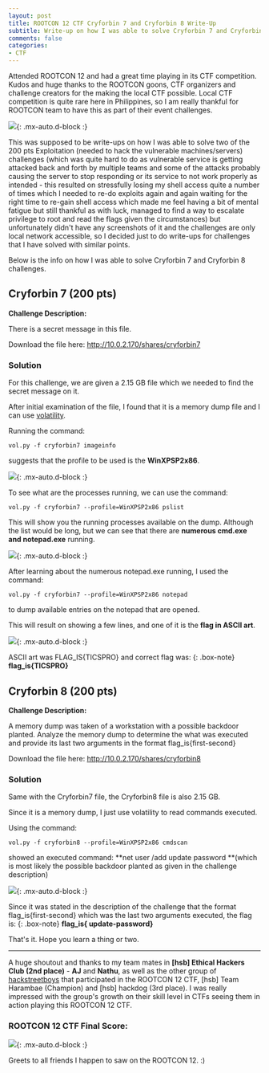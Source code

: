 ```yaml
---
layout: post
title: ROOTCON 12 CTF Cryforbin 7 and Cryforbin 8 Write-Up
subtitle: Write-up on how I was able to solve Cryforbin 7 and Cryforbin 8 challenges on ROOTCON 12 CTF.
comments: false
categories:
- CTF 
---
```


Attended ROOTCON 12 and had a great time playing in its CTF competition. Kudos and huge thanks to the ROOTCON goons, CTF organizers and challenge creators for the making the local CTF possible. Local CTF competition is quite rare here in Philippines, so I am really thankful for ROOTCON team to have this as part of their event challenges.

![](https://i.imgur.com/ZmsLjUZ.jpg){: .mx-auto.d-block :}

This was supposed to be write-ups on how I was able to solve two of the 200 pts Exploitation (needed to hack the vulnerable machines/servers) challenges (which was quite hard to do as vulnerable service is getting attacked back and forth by multiple teams and some of the attacks probably causing the server to stop responding or its service to not work properly as intended - this resulted on stressfully losing my shell access quite a number of times which I needed to re-do exploits again and again waiting for the right time to re-gain shell access which made me feel having a bit of mental fatigue but still thankful as with luck, managed to find a way to escalate privilege to root and read the flags given the circumstances) but unfortunately didn't have any screenshots of it and the challenges are only local network accessible, so I decided just to do write-ups for challenges that I have solved with similar points.

Below is the info on how I was able to solve Cryforbin 7 and Cryforbin 8 challenges.
## Cryforbin 7 (200 pts)
**Challenge Description:**

There is a secret message in this file.

Download the file here: http://10.0.2.170/shares/cryforbin7
### Solution
For this challenge, we are given a 2.15 GB file which we needed to find the secret message on it.

After initial examination of the file, I found that it is a memory dump file and I can use [volatility](https://github.com/volatilityfoundation/volatility).

Running the command:

~~~
vol.py -f cryforbin7 imageinfo
~~~

suggests that the profile to be used is the **WinXPSP2x86**.

![](https://i.imgur.com/Ed66eBM.png){: .mx-auto.d-block :}

To see what are the processes running, we can use the command:

~~~
vol.py -f cryforbin7 --profile=WinXPSP2x86 pslist
~~~

This will show you the running processes available on the dump. Although the list would be long, but we can see that there are **numerous cmd.exe and notepad.exe** running.

![](https://i.imgur.com/KaIhDhw.png){: .mx-auto.d-block :}

After learning about the numerous notepad.exe running, I used the command:

~~~
vol.py -f cryforbin7 --profile=WinXPSP2x86 notepad
~~~

to dump available entries on the notepad that are opened.

This will result on showing a few lines, and one of it is the **flag in ASCII art**.

![](https://i.imgur.com/qB1SwkS.png){: .mx-auto.d-block :}

ASCII art was FLAG_IS{TICSPRO} and correct flag was: {: .box-note}
**flag_is{TICSPRO}**

## Cryforbin 8 (200 pts)
**Challenge Description:**

A memory dump was taken of a workstation with a possible backdoor planted. Analyze the memory dump to determine the what was executed and provide its last two arguments in the format flag_is{first-second}

Download the file here: http://10.0.2.170/shares/cryforbin8
### Solution
Same with the Cryforbin7 file, the Cryforbin8 file is also 2.15 GB.

Since it is a memory dump, I just use volatility to read commands executed.

Using the command:

~~~
vol.py -f cryforbin8 --profile=WinXPSP2x86 cmdscan
~~~

showed an executed command: **net user /add update password **(which is most likely the possible backdoor planted as given in the challenge description)

![](https://i.imgur.com/j86rN7Y.png){: .mx-auto.d-block :}

Since it was stated in the description of the challenge that the format flag_is{first-second} which was the last two arguments executed, the flag is: {: .box-note}
**flag_is{ update-password}**


That's it. Hope you learn a thing or two.

---

A huge shoutout and thanks to my team mates in **[hsb] Ethical Hackers Club (2nd place)** - **AJ** and **Nathu**, as well as the other group of [hackstreetboys](https://ctftime.org/team/43377) that participated in the ROOTCON 12 CTF, [hsb] Team Harambae (Champion) and [hsb] hackdog (3rd place). I was really impressed with the group's growth on their skill level in CTFs seeing them in action playing this ROOTCON 12 CTF.
### ROOTCON 12 CTF Final Score:

![](https://i.imgur.com/eo5iUui.png){: .mx-auto.d-block :}

Greets to all friends I happen to saw on the ROOTCON 12. :)
